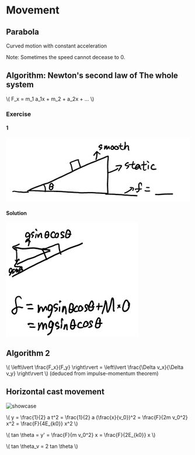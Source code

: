 # Movement

## Parabola

Curved motion with constant acceleration

Note: Sometimes the speed cannot decease to 0.

## Algorithm: Newton's second law of The whole system

\\( F_x = m_1 a_1x + m_2 + a_2x + ... \\)

### Exercise

#### 1

![1](Movement/Exercise1.png)

#### Solution

![1](Movement/Exercise1-solution.png)

## Algorithm 2

\\( \left\lvert \frac{F_x}{F_y} \right\rvert = \left\lvert \frac{\Delta v_x}{\Delta v_y} \right\rvert \\) (deduced from impulse-momentum theorem)

## Horizontal cast movement

![showcase](https://web.archive.org/web/20201223122836if_/https://upload.wikimedia.org/wikipedia/commons/a/ad/Rzutp.gif)

\\( y = \frac{1}{2} a t^2 = \frac{1}{2} a (\frac{x}{v_0})^2 = \frac{F}{2m v_0^2} x^2 = \frac{F}{4E_{k0}} x^2 \\)

\\( tan \theta = y' = \frac{F}{m v_0^2} x = \frac{F}{2E_{k0}} x \\)

\\( tan \theta_v = 2 tan \theta \\)
